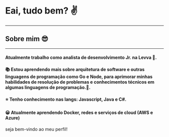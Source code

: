 # Eai, tudo bem? :v:
---
## Sobre mim :sunglasses:
---

#### Atualmente trabalho como analista de desenvolvimento Jr. na Levva :yellow_heart:.

#### :books: Estou aprendendo mais sobre arquitetura de software e outras linguagens de programação como Go e Node, para aprimorar minhas habilidades de resolução de problemas e conhecimentos técnicos em algumas linguagens de programação.:rocket:.

#### :star: Tenho conhecimento nas langs: Javascript, Java e C#. 

#### :grinning: Atualmente aprendendo Docker, redes e serviços de cloud (AWS e Azure)  

seja bem-vindo ao meu perfil!
